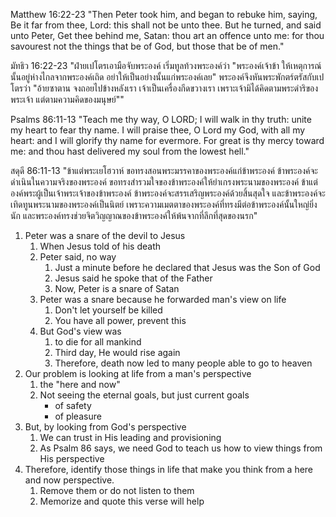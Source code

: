Matthew 16:22-23 "Then Peter took him, and began to rebuke him, saying, Be it far from thee, Lord: this shall not be unto thee. But he turned, and said unto Peter, Get thee behind me, Satan: thou art an offence unto me: for thou savourest not the things that be of God, but those that be of men."

มัทธิว 16:22-23 "ฝ่ายเปโตรเอามือจับพระองค์ เริ่มทูลท้วงพระองค์ว่า "พระองค์เจ้าข้า ให้เหตุการณ์นั้นอยู่ห่างไกลจากพระองค์เถิด อย่าให้เป็นอย่างนั้นแก่พระองค์เลย" พระองค์จึงหันพระพักตร์ตรัสกับเปโตรว่า "อ้ายซาตาน จงถอยไปข้างหลังเรา เจ้าเป็นเครื่องกีดขวางเรา เพราะเจ้ามิได้คิดตามพระดำริของพระเจ้า แต่ตามความคิดของมนุษย์""

Psalms 86:11-13 "Teach me thy way, O LORD; I will walk in thy truth: unite my heart to fear thy name. I will praise thee, O Lord my God, with all my heart: and I will glorify thy name for evermore. For great is thy mercy toward me: and thou hast delivered my soul from the lowest hell."

สดุดี 86:11-13 "ข้าแต่พระเยโฮวาห์ ขอทรงสอนพระมรรคาของพระองค์แก่ข้าพระองค์ ข้าพระองค์จะดำเนินในความจริงของพระองค์ ขอทรงสำรวมใจของข้าพระองค์ให้ยำเกรงพระนามของพระองค์ ข้าแต่องค์พระผู้เป็นเจ้าพระเจ้าของข้าพระองค์ ข้าพระองค์จะสรรเสริญพระองค์ด้วยสิ้นสุดใจ และข้าพระองค์จะเทิดทูนพระนามของพระองค์เป็นนิตย์ เพราะความเมตตาของพระองค์ที่ทรงมีต่อข้าพระองค์นั้นใหญ่ยิ่งนัก และพระองค์ทรงช่วยจิตวิญญาณของข้าพระองค์ให้พ้นจากที่ลึกที่สุดของนรก"

1. Peter was a snare of the devil to Jesus
   1. When Jesus told of his death
   2. Peter said, no way
      1. Just a minute before he declared that Jesus was the Son of God
      2. Jesus said he spoke that of the Father
      3. Now, Peter is a snare of Satan
   3. Peter was a snare because he forwarded man's view on life
      1. Don't let yourself be killed
      2. You have all power, prevent this
   4. But God's view was
      1. to die for all mankind
      2. Third day, He would rise again
      3. Therefore, death now led to many people able to go to heaven
2. Our problem is looking at life from a man's perspective 
   1. the "here and now"
   2. Not seeing the eternal goals, but just current goals
      - of safety
      - of pleasure
3. But, by looking from God's perspective
   1. We can trust in His leading and provisioning
   2. As Psalm 86 says, we need God to teach us how to view things from His perspective
4. Therefore, identify those things in life that make you think from a here and now perspective.
   1. Remove them or do not listen to them
   2. Memorize and quote this verse will help